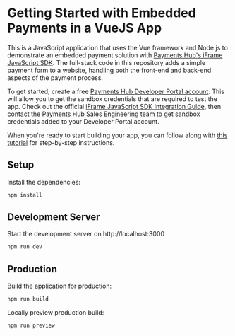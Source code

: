 # Getting Started with Embedded Payments in a VueJS App

This is a JavaScript application that uses the Vue framework and Node.js to demonstrate an embedded payment solution with [Payments Hub's iFrame JavaScript SDK](https://developer.paymentshub.com/products/card-not-present/iframe-javascript-sdk). The full-stack code in this repository adds a simple payment form to a website, handling both the front-end and back-end aspects of the payment process.

To get started, create a free [Payments Hub Developer Portal account](https://developer.paymentshub.com/auth/signup). This will allow you to get the sandbox credentials that are required to test the app. Check out the official [iFrame JavaScript SDK Integration Guide](https://developer.paymentshub.com/products/card-not-present/iframe-javascript-sdk/integration), then [contact](https://developer.paymentshub.com/contact) the Payments Hub Sales Engineering team to get sandbox credentials added to your Developer Portal account.

When you're ready to start building your app, you can follow along with [this tutorial](https://developer.paymentshub.com/blog/embedded-payments-vue-app) for step-by-step instructions.

## Setup

Install the dependencies:

```bash
npm install
```

## Development Server

Start the development server on http://localhost:3000

```bash
npm run dev
```

## Production

Build the application for production:

```bash
npm run build
```

Locally preview production build:

```bash
npm run preview
```
